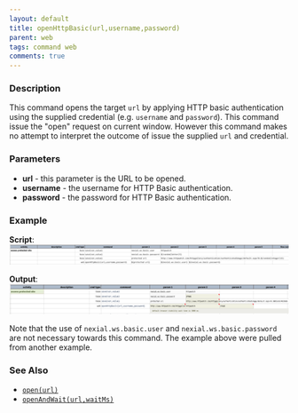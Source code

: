 ```yaml
---
layout: default
title: openHttpBasic(url,username,password)
parent: web
tags: command web
comments: true
---
```


### Description
This command opens the target `url` by applying HTTP basic authentication using the supplied credential (e.g. 
`username` and `password`). This command issue the "open" request on current window. However this command makes no 
attempt to interpret the outcome of issue the supplied `url` and credential.


### Parameters
- **url** - this parameter is the URL to be opened.
- **username** - the username for HTTP Basic authentication.
- **password** - the password for HTTP Basic authentication.


### Example
**Script**:<br/>
![](image/openHttpBasic_01.png)

**Output**:<br/>
![](image/openHttpBasic_02.png)

Note that the use of `nexial.ws.basic.user` and `nexial.ws.basic.password` are not necessary towards this command. The
example above were pulled from another example.


### See Also
- [`open(url)`](open(url))
- [`openAndWait(url,waitMs)`](openAndWait(url,waitMs))
